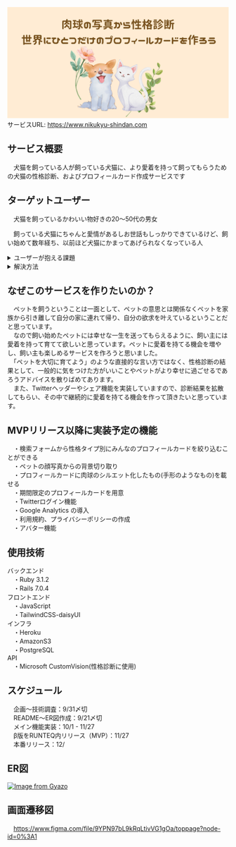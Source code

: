 ![ロゴ画像](app/assets/images/ogp.png)
　サービスURL: https://www.nikukyu-shindan.com
## サービス概要

　犬猫を飼っている人が飼っている犬猫に、より愛着を持って飼ってもらうための犬猫の性格診断、およびプロフィールカード作成サービスです

## ターゲットユーザー

　犬猫を飼っているかわいい物好きの20〜50代の男女

　飼っている犬猫にちゃんと愛情があるしお世話もしっかりできているけど、飼い始めて数年経ち、以前ほど犬猫にかまってあげられなくなっている人<br>

<details>
 <summary>ユーザーが抱える課題</summary>
　犬猫を飼い始めた当初は小さかったしすごく可愛くて愛情を持って育ててきた<br>
　今も可愛いと思うしお世話もしっかりできているが、飼い始めた当初よりはかまってあげられていない
</details>

<details>
 <summary>解決方法</summary>
　①肉球の性格診断結果を通して犬猫の行動、性格により興味を持ってもらう<br>
　②プロフィールカードをSNSプロフィールに設定していただくことで、さらに身近に犬猫を感じてもらう<br>
　③シェア機能による性格診断結果やプロフィールカードの共有で、飼い主同士のコミュニケーションをしてもらう<br>
　これら①〜③を通して飼い主が犬猫を意識するきっかけを多くつくり、今までより愛着を持って飼ってもらう
</details>

## なぜこのサービスを作りたいのか？<br>
　ペットを飼うということは一面として、ペットの意思とは関係なくペットを家族から引き離して自分の家に連れて帰り、自分の欲求を叶えているということだと思っています。<br>
　なので飼い始めたペットには幸せな一生を送ってもらえるように、飼い主には愛着を持って育てて欲しいと思っています。ペットに愛着を持てる機会を増やし、飼い主も楽しめるサービスを作ろうと思いました。<br>
　「ペットを大切に育てよう」のような直接的な言い方ではなく、性格診断の結果として、一般的に気をつけた方がいいことやペットがより幸せに過ごせるであろうアドバイスを散りばめてあります。<br>
　また、Twitterヘッダーやシェア機能を実装していますので、診断結果を拡散してもらい、その中で継続的に愛着を持てる機会を作って頂きたいと思っています。

## MVPリリース以降に実装予定の機能

　・検索フォームから性格タイプ別にみんなのプロフィールカードを絞り込むことができる<br>
　・ペットの顔写真からの背景切り取り<br>
　・プロフィールカードに肉球のシルエット化したもの(手形のようなもの)を載せる<br>
　・期間限定のプロフィールカードを用意<br>
　・Twitterログイン機能<br>
　・Google Analytics の導入<br>
　・利用規約、プライバシーポリシーの作成<br>
　・アバター機能<br>

## 使用技術
バックエンド<br>
　・Ruby 3.1.2<br>
　・Rails 7.0.4<br>
フロントエンド<br>
　・JavaScript<br>
　・TailwindCSS-daisyUI<br>
インフラ<br>
　・Heroku<br>
　・AmazonS3<br>
　・PostgreSQL<br>
API<br>
　・Microsoft CustomVision(性格診断に使用)<br>

## スケジュール
　企画〜技術調査：9/31〆切<br>
　README〜ER図作成：9/21〆切<br>
　メイン機能実装：10/1 - 11/27<br>
　β版をRUNTEQ内リリース（MVP）：11/27<br>
　本番リリース：12/<br>

## ER図
[![Image from Gyazo](https://i.gyazo.com/e4a02b74aaeeeab837d48998765dde4c.png)](https://gyazo.com/e4a02b74aaeeeab837d48998765dde4c)

## 画面遷移図
　https://www.figma.com/file/9YPN97bL9kRqLtivVG1gOa/toppage?node-id=0%3A1<br>
